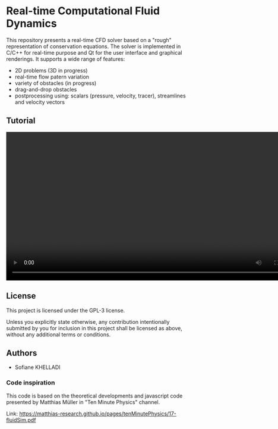 # Real-time Computational Fluid Dynamics

This repository presents a real-time CFD solver based on a "rough" representation of conservation equations. The solver is implemented in C/C++ for real-time purpose and Qt for the user interface and graphical renderings. It supports a wide range of features:
- 2D problems (3D in progress)
- real-time flow patern variation
- variety of obstacles (in progress)
- drag-and-drop obstacles
- postprocessing using: scalars (pressure, velocity, tracer), streamlines and velocity vectors

## Tutorial

<video width="800" height="400" controls>
  <source src="doc/turorial_v0.01beta.mp4" type="video/mp4">
</video>

## License
This project is licensed under the GPL-3 license.

Unless you explicitly state otherwise, any contribution intentionally submitted by you for inclusion in this project shall be licensed as above, without any additional terms or conditions.

## Authors
- Sofiane KHELLADI


### Code inspiration
This code is based on the theoretical developments and javascript code presented by Matthias Müller in "Ten Minute Physics" channel.

Link: https://matthias-research.github.io/pages/tenMinutePhysics/17-fluidSim.pdf
